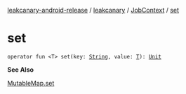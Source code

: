 [leakcanary-android-release](../../index.md) / [leakcanary](../index.md) / [JobContext](index.md) / [set](./set.md)

# set

`operator fun <T> set(key: `[`String`](https://kotlinlang.org/api/latest/jvm/stdlib/kotlin/-string/index.html)`, value: `[`T`](set.md#T)`): `[`Unit`](https://kotlinlang.org/api/latest/jvm/stdlib/kotlin/-unit/index.html)

**See Also**

[MutableMap.set](https://kotlinlang.org/api/latest/jvm/stdlib/kotlin.collections/set.html)

